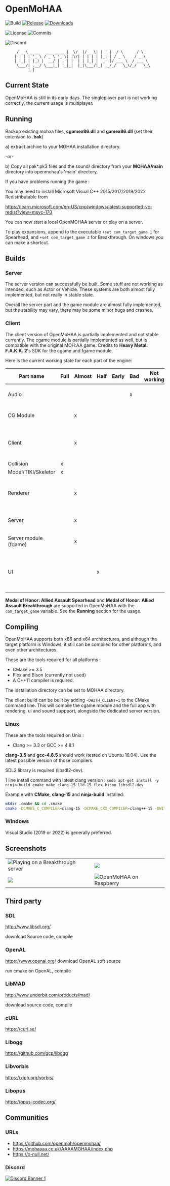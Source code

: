# OpenMoHAA

![Build](https://github.com/openmoh/openmohaa/actions/workflows/build-cmake.yml/badge.svg?branch=main) [![Release](https://img.shields.io/github/v/release/openmoh/openmohaa)](https://github.com/openmoh/openmohaa/releases) [![Downloads](https://img.shields.io/github/downloads/openmoh/openmohaa/total)](https://github.com/openmoh/openmohaa/releases)

![License](https://img.shields.io/github/license/openmoh/openmohaa) ![Commits](https://img.shields.io/github/commit-activity/t/openmoh/openmohaa)

![Discord](https://img.shields.io/discord/596049712579215361?logo=discord&logoColor=white&color=5865F2)


```
     / _ \ _ __   ___ _ __ |  \/  |/ _ \| | | |  / \      / \
    | | | | '_ \ / _ \ '_ \| |\/| | | | | |_| | / _ \    / _ \
    | |_| | |_) |  __/ | | | |  | | |_| |  _  |/ ___ \  / ___ \
     \___/| .__/ \___|_| |_|_|  |_|\___/|_| |_/_/   \_\/_/   \_\
          |_|
```

## Current State

OpenMoHAA is still in its early days. The singleplayer part is not working correctly, the current usage is multiplayer.

## Running

Backup existing mohaa files, **cgamex86.dll** and **gamex86.dll** (set their extension to **.bak**)

a) extract archive to your MOHAA installation directory.

-or-

b) Copy all pak*.pk3 files and the sound/ directory from your **MOHAA/main** directory into openmohaa's 'main' directory.

If you have problems running the game :

You may need to install Microsoft Visual C++ 2015/2017/2019/2022 Redistributable from

https://learn.microsoft.com/en-US/cpp/windows/latest-supported-vc-redist?view=msvc-170

You can now start a local OpenMOHAA server or play on a server.

To play expansions, append to the executable `+set com_target_game 1` for Spearhead, and `+set com_target_game 2` for Breakthrough. On windows you can make a shortcut.

## Builds

### Server

The server version can successfully be built.
Some stuff are not working as intended, such as Actor or Vehicle. These systems are both almost fully implemented, but not really in stable state.

Overall the server part and the game module are almost fully implemented, but the stability may vary, there may be some minor bugs and crashes.

### Client

The client version of OpenMoHAA is partially implemented and not stable currently. The cgame module is partially implemented as well, but is compatible with the original MOH:AA game. Credits to **Heavy Metal: F.A.K.K. 2**'s SDK for the cgame and fgame module.

Here is the current working state for each part of the engine:

| Part name               | Full | Almost | Half | Early | Bad | Not working | Comment                                                           |
|-------------------------|------|--------|------|-------|-----|-------------|-------------------------------------------------------------------|
| Audio                   |      |        |      |       | x   |             | Very basic implementation from Quake III                          |
| CG Module               |      | x      |      |       |     |             | Missing FX, Marks and decals                                      |
| Client                  |      | x      |      |       |     |             | Missing GameSpy, server list, binds, map picker, ...              |
| Collision               | x    |        |      |       |     |             |                                                                   |
| Model/TIKI/Skeletor     | x    |        |      |       |     |             |                                                                   |
| Renderer                |      | x      |      |       |     |             | Missing ghost, marks, sphere lights, sky portal, sun flare, swipe |
| Server                  |      | x      |      |       |     |             | Probably a few bugs remaining                                     |
| Server module (fgame)   |      | x      |      |       |     |             | Actor, vehicle, and few gameplay bugs                             |
| UI                      |      |        | x    |       |     |             | Has core features only (menu, widgets, console, hud, urc loading) |

**Medal of Honor: Allied Assault Spearhead** and **Medal of Honor: Allied Assault Breakthrough** are supported in OpenMoHAA with the `com_target_game` variable. See the **Running** section for the usage.

## Compiling

OpenMoHAA supports both x86 and x64 architectures, and although the target platform is Windows, it still can be compiled for other platforms, and even other architectures.

These are the tools required for all platforms :
- CMake >= 3.5
- Flex and Bison (currently not used)
- A C++11 compiler is required.

The installation directory can be set to MOHAA directory.

The client build can be built by adding `-DWITH_CLIENT=1` to the CMake command line. This will compile the cgame module and the full app with rendering, ui and sound suppport, alongside the dedicated server version.

### Linux

These are the tools required on Unix :
- Clang >= 3.3 or GCC >= 4.8.1

**clang-3.5** and **gcc-4.8.5** should work (tested on Ubuntu 16.04). Use the latest possible version of those compilers.

SDL2 library is required (libsdl2-dev).

1 line install command with latest clang version : `sudo apt-get install -y ninja-build cmake make clang-15 lld-15 flex bison libsdl2-dev`

Example with **CMake**, **clang-15** and **ninja-build** installed:
```sh
mkdir .cmake && cd .cmake
cmake -DCMAKE_C_COMPILER=clang-15 -DCMAKE_CXX_COMPILER=clang++-15 -DWITH_CLIENT=1 -G Ninja
```

### Windows

Visual Studio (2019 or 2022) is generally preferred.

## Screenshots

|                                                                               |                                                                 |
|-------------------------------------------------------------------------------|-----------------------------------------------------------------|
| ![](docs/images/opmtt-x86_64_0.56.0_1.png "Playing on a Breakthrough server") | ![](docs/images/opmtt-x86_64_0.56.0_2.png)                      |
| ![](docs/images/opmtt-x86_64_0.56.0_3.png)                                    | ![](docs/images/opm-arm_53_tt_1.png "OpenMoHAA on Raspberry")   |


## Third party

### SDL

http://www.libsdl.org/

download Source code, compile

### OpenAL

https://www.openal.org/ download OpenAL soft source

run cmake on OpenAL, compile

### LibMAD

http://www.underbit.com/products/mad/

download source code, compile

### cURL

https://curl.se/

### Libogg

https://github.com/gcp/libogg

### Libvorbis

https://xiph.org/vorbis/

### Libopus

https://opus-codec.org/

## Communities

### URLs

- https://github.com/openmoh/openmohaa/
- https://mohaaaa.co.uk/AAAAMOHAA/index.php
- https://x-null.net/

### Discord

[![Discord Banner 1](https://discordapp.com/api/guilds/596049712579215361/widget.png?style=banner2)](https://discord.gg/NYtH58R)

